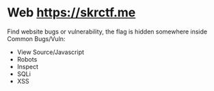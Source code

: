 # Web https://skrctf.me

Find website bugs or vulnerability, the flag is hidden somewhere inside
Common Bugs/Vuln:
* View Source/Javascript
* Robots
* Inspect
* SQLi
* XSS
